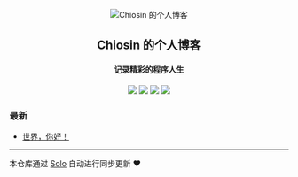 <p align="center"><img alt="Chiosin 的个人博客" src="http://www.icosky.com/icon/thumbnails/Food+%26+Drinks/Desserty/donuteat+Icon.jpg"></p><h2 align="center">
Chiosin 的个人博客
</h2>

<h4 align="center">记录精彩的程序人生</h4>
<p align="center"><a title="Chiosin 的个人博客" target="_blank" href="https://github.com/Chiosin/solo-blog"><img src="https://img.shields.io/github/last-commit/Chiosin/solo-blog.svg?style=flat-square&color=FF9900"></a>
<a title="GitHub repo size in bytes" target="_blank" href="https://github.com/Chiosin/solo-blog"><img src="https://img.shields.io/github/repo-size/Chiosin/solo-blog.svg?style=flat-square"></a>
<a title="Solo Version" target="_blank" href="https://github.com/88250/solo/releases"><img src="https://img.shields.io/badge/solo-4.3.1-f1e05a.svg?style=flat-square&color=blueviolet"></a>
<a title="Hits" target="_blank" href="https://github.com/88250/hits"><img src="https://hits.b3log.org/Chiosin/solo-blog.svg"></a></p>

### 最新

* [世界，你好！](http://blog4j.top/hello-solo)



---

本仓库通过 [Solo](https://github.com/88250/solo) 自动进行同步更新 ❤️ 